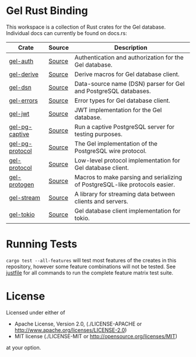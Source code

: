 Gel Rust Binding
===================

This workspace is a collection of Rust crates for the Gel database. Individual
docs can currently be found on docs.rs:

| Crate | Source | Description |
|-------|--------|-------------|
| [gel-auth](https://docs.rs/gel-auth) | [Source](./gel-auth) | Authentication and authorization for the Gel database. |
| [gel-derive](https://docs.rs/gel-derive) | [Source](./gel-derive) | Derive macros for Gel database client. |
| [gel-dsn](https://docs.rs/gel-dsn) | [Source](./gel-dsn) | Data-source name (DSN) parser for Gel and PostgreSQL databases. |
| [gel-errors](https://docs.rs/gel-errors) | [Source](./gel-errors) | Error types for Gel database client. |
| [gel-jwt](https://docs.rs/gel-jwt) | [Source](./gel-jwt) | JWT implementation for the Gel database. |
| [gel-pg-captive](https://docs.rs/gel-pg-captive) | [Source](./gel-pg-captive) | Run a captive PostgreSQL server for testing purposes. |
| [gel-pg-protocol](https://docs.rs/gel-pg-protocol) | [Source](./gel-pg-protocol) | The Gel implementation of the PostgreSQL wire protocol. |
| [gel-protocol](https://docs.rs/gel-protocol) | [Source](./gel-protocol) | Low-level protocol implementation for Gel database client. |
| [gel-protogen](https://docs.rs/gel-protogen) | [Source](./gel-protogen) | Macros to make parsing and serializing of PostgreSQL-like protocols easier. |
| [gel-stream](https://docs.rs/gel-stream) | [Source](./gel-stream) | A library for streaming data between clients and servers. |
| [gel-tokio](https://docs.rs/gel-tokio) | [Source](./gel-tokio) | Gel database client implementation for tokio. |

Running Tests
=============

`cargo test --all-features` will test most features of the creates in this
repository, however some feature combinations will not be tested. See
[justfile](./justfile) for all commands to run the complete feature matrix test
suite.

License
=======

Licensed under either of

* Apache License, Version 2.0,
  (./LICENSE-APACHE or http://www.apache.org/licenses/LICENSE-2.0)
* MIT license (./LICENSE-MIT or http://opensource.org/licenses/MIT)

at your option.

